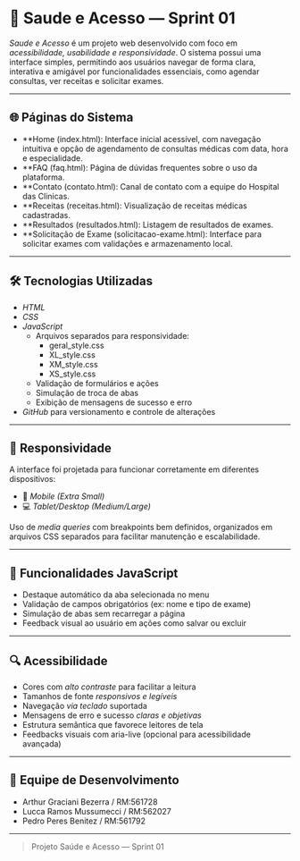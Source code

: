 # 🏥 Saude e Acesso — Sprint 01

*Saude e Acesso* é um projeto web desenvolvido com foco em *acessibilidade, usabilidade e responsividade*. O sistema possui uma interface simples, permitindo aos usuários navegar de forma clara, interativa e amigável por funcionalidades essenciais, como agendar consultas, ver receitas e solicitar exames.

---

## 🌐 Páginas do Sistema

- **Home (index.html): Interface inicial acessível, com navegação intuitiva e opção de agendamento de consultas médicas com data, hora e especialidade.
- **FAQ (faq.html): Página de dúvidas frequentes sobre o uso da plataforma.
- **Contato (contato.html): Canal de contato com a equipe do Hospital das Clinicas.
- **Receitas (receitas.html): Visualização de receitas médicas cadastradas.
- **Resultados (resultados.html): Listagem de resultados de exames.
- **Solicitação de Exame (solicitacao-exame.html): Interface para solicitar exames com validações e armazenamento local.

---

## 🛠 Tecnologias Utilizadas

- *HTML*
- *CSS*
- *JavaScript*
  - Arquivos separados para responsividade:
    - geral_style.css
    - XL_style.css
    - XM_style.css
    - XS_style.css
  - Validação de formulários e ações
  - Simulação de troca de abas
  - Exibição de mensagens de sucesso e erro
- *GitHub* para versionamento e controle de alterações

---

## 📱 Responsividade

A interface foi projetada para funcionar corretamente em diferentes dispositivos:

- 📱 *Mobile (Extra Small)*
- 💻 *Tablet/Desktop (Medium/Large)*

Uso de *media queries* com breakpoints bem definidos, organizados em arquivos CSS separados para facilitar manutenção e escalabilidade.

---

## 🧩 Funcionalidades JavaScript

- Destaque automático da aba selecionada no menu
- Validação de campos obrigatórios (ex: nome e tipo de exame)
- Simulação de abas sem recarregar a página
- Feedback visual ao usuário em ações como salvar ou excluir

---

## 🔍 Acessibilidade

- Cores com *alto contraste* para facilitar a leitura
- Tamanhos de fonte *responsivos e legíveis*
- Navegação *via teclado* suportada
- Mensagens de erro e sucesso *claras e objetivas*
- Estrutura semântica que favorece leitores de tela
- Feedbacks visuais com aria-live (opcional para acessibilidade avançada)

---

## 👥 Equipe de Desenvolvimento

- Arthur Graciani Bezerra / RM:561728 
- Lucca Ramos Mussumecci / RM:562027
- Pedro Peres Benitez / RM:561792

---

> Projeto Saúde e Acesso — Sprint 01




